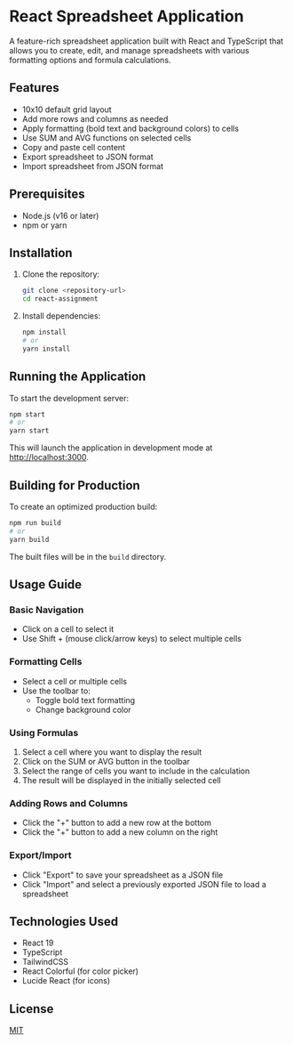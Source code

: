 # React Spreadsheet Application

A feature-rich spreadsheet application built with React and TypeScript that allows you to create, edit, and manage spreadsheets with various formatting options and formula calculations.

## Features

- 10x10 default grid layout
- Add more rows and columns as needed
- Apply formatting (bold text and background colors) to cells
- Use SUM and AVG functions on selected cells
- Copy and paste cell content
- Export spreadsheet to JSON format
- Import spreadsheet from JSON format

## Prerequisites

- Node.js (v16 or later)
- npm or yarn

## Installation

1. Clone the repository:
   ```bash
   git clone <repository-url>
   cd react-assignment
   ```

2. Install dependencies:
   ```bash
   npm install
   # or
   yarn install
   ```

## Running the Application

To start the development server:

```bash
npm start
# or
yarn start
```

This will launch the application in development mode at [http://localhost:3000](http://localhost:3000).

## Building for Production

To create an optimized production build:

```bash
npm run build
# or
yarn build
```

The built files will be in the `build` directory.

## Usage Guide

### Basic Navigation
- Click on a cell to select it
- Use Shift + (mouse click/arrow keys) to select multiple cells

### Formatting Cells
- Select a cell or multiple cells
- Use the toolbar to:
  - Toggle bold text formatting
  - Change background color

### Using Formulas
1. Select a cell where you want to display the result
2. Click on the SUM or AVG button in the toolbar
3. Select the range of cells you want to include in the calculation
4. The result will be displayed in the initially selected cell

### Adding Rows and Columns
- Click the "+" button to add a new row at the bottom
- Click the "+" button to add a new column on the right

### Export/Import
- Click "Export" to save your spreadsheet as a JSON file
- Click "Import" and select a previously exported JSON file to load a spreadsheet

## Technologies Used

- React 19
- TypeScript
- TailwindCSS
- React Colorful (for color picker)
- Lucide React (for icons)

## License

[MIT](LICENSE)
